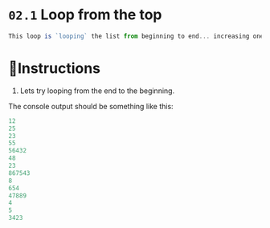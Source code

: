 # `02.1` Loop from the top
```js
This loop is `looping` the list from beginning to end... increasing one by one.
```

# 📝Instructions
1. Lets try looping from the end to the beginning.

The console output should be something like this:
```js
12
25
23
55
56432
48
23
867543
8
654
47889
4
5
3423
```